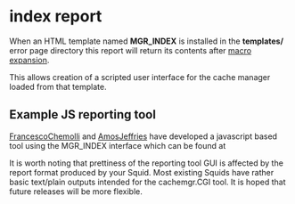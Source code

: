 # index report

When an HTML template named **MGR\_INDEX** is installed in the
**templates/** error page directory this report will return its contents
after [macro
expansion](/Features/CustomErrors#).

This allows creation of a scripted user interface for the cache manager
loaded from that template.

## Example JS reporting tool

[FrancescoChemolli](/FrancescoChemolli#)
and
[AmosJeffries](/AmosJeffries#)
have developed a javascript based tool using the MGR\_INDEX interface
which can be found at [](https://github.com/yadij/cachemgr.js)

It is worth noting that prettiness of the reporting tool GUI is affected
by the report format produced by your Squid. Most existing Squids have
rather basic text/plain outputs intended for the cachemgr.CGI tool. It
is hoped that future releases will be more flexible.
